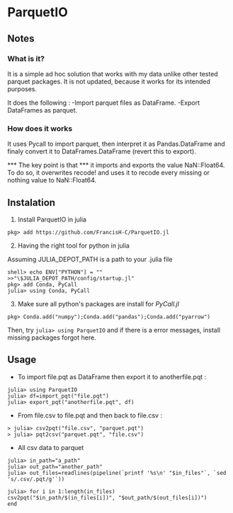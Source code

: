 # ParquetIO

## Notes

### What is it? 
It is a simple ad hoc solution that works with my data unlike other tested
parquet packages. It is not updated, because it works for its intended purposes. 

It does the following :
-Import parquet files as DataFrame. 
-Export DataFrames as parquet.

### How does it works

It uses Pycall to import parquet, then interpret it as Pandas.DataFrame and
finaly convert it to DataFrames.DataFrame (revert this to export). 

*** The key point is that *** it imports and exports the value NaN::Float64.
To do so, it overwrites recode! and uses it to recode every missing or nothing
value to NaN::Float64.

## Instalation
1. Install ParquetIO in julia

```
pkg> add https://github.com/FrancisH-C/ParquetIO.jl
```

2. Having the right tool for python in julia

Assuming JULIA_DEPOT_PATH is a path to your .julia file

```
shell> echo ENV["PYTHON"] = "" >>"\$JULIA_DEPOT_PATH/config/startup.jl"
pkg> add Conda, PyCall
julia> using Conda, PyCall
```

3. Make sure all python's packages are install for *PyCall.jl* 

```
pkg> Conda.add("numpy");Conda.add("pandas");Conda.add("pyarrow")
```

Then, try `julia> using ParquetIO` and if there is a error messages, install
missing packages forgot here.


## Usage

- To import file.pqt as DataFrame then export it to anotherfile.pqt :

```
julia> using ParquetIO
julia> df=import_pqt("file.pqt")
julia> export_pqt("anotherfile.pqt", df)
```

- From file.csv to file.pqt and then back to file.csv :

```
> julia> csv2pqt("file.csv", "parquet.pqt")
> julia> pqt2csv("parquet.pqt", "file.csv")
```

- All csv data to parquet 

```
julia> in_path="a_path"
julia> out_path="another_path"
julia> out_files=readlines(pipeline(`printf '%s\n' "$in_files"`, `sed 's/.csv/.pqt/g'`))

julia> for i in 1:length(in_files)
csv2pqt("$in_path/$(in_files[i])", "$out_path/$(out_files[i])")
end
```
